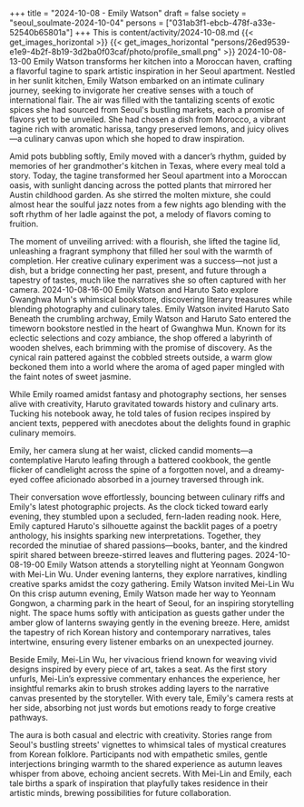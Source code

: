 +++
title = "2024-10-08 - Emily Watson"
draft = false
society = "seoul_soulmate-2024-10-04"
persons = ["031ab3f1-ebcb-478f-a33e-52540b65801a"]
+++
This is content/activity/2024-10-08.md
{{< get_images_horizontal >}}
{{< get_images_horizontal "persons/26ed9539-e1e9-4b2f-8b19-3d2ba0f03caf/photo/profile_small.png" >}}
2024-10-08-13-00
Emily Watson transforms her kitchen into a Moroccan haven, crafting a flavorful tagine to spark artistic inspiration in her Seoul apartment.
Nestled in her sunlit kitchen, Emily Watson embarked on an intimate culinary journey, seeking to invigorate her creative senses with a touch of international flair. The air was filled with the tantalizing scents of exotic spices she had sourced from Seoul's bustling markets, each a promise of flavors yet to be unveiled. She had chosen a dish from Morocco, a vibrant tagine rich with aromatic harissa, tangy preserved lemons, and juicy olives—a culinary canvas upon which she hoped to draw inspiration.

Amid pots bubbling softly, Emily moved with a dancer’s rhythm, guided by memories of her grandmother's kitchen in Texas, where every meal told a story. Today, the tagine transformed her Seoul apartment into a Moroccan oasis, with sunlight dancing across the potted plants that mirrored her Austin childhood garden. As she stirred the molten mixture, she could almost hear the soulful jazz notes from a few nights ago blending with the soft rhythm of her ladle against the pot, a melody of flavors coming to fruition.

The moment of unveiling arrived: with a flourish, she lifted the tagine lid, unleashing a fragrant symphony that filled her soul with the warmth of completion. Her creative culinary experiment was a success—not just a dish, but a bridge connecting her past, present, and future through a tapestry of tastes, much like the narratives she so often captured with her camera.
2024-10-08-16-00
Emily Watson and Haruto Sato explore Gwanghwa Mun's whimsical bookstore, discovering literary treasures while blending photography and culinary tales.
Emily Watson invited Haruto Sato
Beneath the crumbling archway, Emily Watson and Haruto Sato entered the timeworn bookstore nestled in the heart of Gwanghwa Mun. Known for its eclectic selections and cozy ambiance, the shop offered a labyrinth of wooden shelves, each brimming with the promise of discovery. As the cynical rain pattered against the cobbled streets outside, a warm glow beckoned them into a world where the aroma of aged paper mingled with the faint notes of sweet jasmine. 

While Emily roamed amidst fantasy and photography sections, her senses alive with creativity, Haruto gravitated towards history and culinary arts. Tucking his notebook away, he told tales of fusion recipes inspired by ancient texts, peppered with anecdotes about the delights found in graphic culinary memoirs.

Emily, her camera slung at her waist, clicked candid moments—a contemplative Haruto leafing through a battered cookbook, the gentle flicker of candlelight across the spine of a forgotten novel, and a dreamy-eyed coffee aficionado absorbed in a journey traversed through ink.

Their conversation wove effortlessly, bouncing between culinary riffs and Emily's latest photographic projects. As the clock ticked toward early evening, they stumbled upon a secluded, fern-laden reading nook. Here, Emily captured Haruto's silhouette against the backlit pages of a poetry anthology, his insights sparking new interpretations. Together, they recorded the minutiae of shared passions—books, banter, and the kindred spirit shared between breeze-stirred leaves and fluttering pages.
2024-10-08-19-00
Emily Watson attends a storytelling night at Yeonnam Gongwon with Mei-Lin Wu. Under evening lanterns, they explore narratives, kindling creative sparks amidst the cozy gathering.
Emily Watson invited Mei-Lin Wu
On this crisp autumn evening, Emily Watson made her way to Yeonnam Gongwon, a charming park in the heart of Seoul, for an inspiring storytelling night. The space hums softly with anticipation as guests gather under the amber glow of lanterns swaying gently in the evening breeze. Here, amidst the tapestry of rich Korean history and contemporary narratives, tales intertwine, ensuring every listener embarks on an unexpected journey. 

Beside Emily, Mei-Lin Wu, her vivacious friend known for weaving vivid designs inspired by every piece of art, takes a seat. As the first story unfurls, Mei-Lin’s expressive commentary enhances the experience, her insightful remarks akin to brush strokes adding layers to the narrative canvas presented by the storyteller. With every tale, Emily's camera rests at her side, absorbing not just words but emotions ready to forge creative pathways. 

The aura is both casual and electric with creativity. Stories range from Seoul's bustling streets' vignettes to whimsical tales of mystical creatures from Korean folklore. Participants nod with empathetic smiles, gentle interjections bringing warmth to the shared experience as autumn leaves whisper from above, echoing ancient secrets. With Mei-Lin and Emily, each tale births a spark of inspiration that playfully takes residence in their artistic minds, brewing possibilities for future collaboration.
